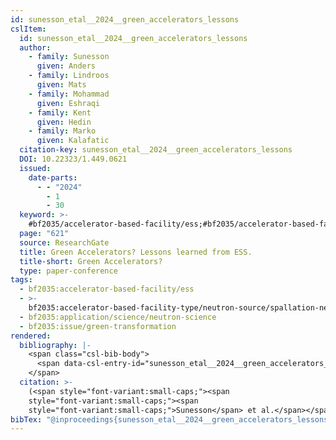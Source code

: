 ```yaml
---
id: sunesson_etal__2024__green_accelerators_lessons
cslItem:
  id: sunesson_etal__2024__green_accelerators_lessons
  author:
    - family: Sunesson
      given: Anders
    - family: Lindroos
      given: Mats
    - family: Mohammad
      given: Eshraqi
    - family: Kent
      given: Hedin
    - family: Marko
      given: Kalafatic
  citation-key: sunesson_etal__2024__green_accelerators_lessons
  DOI: 10.22323/1.449.0621
  issued:
    date-parts:
      - - "2024"
        - 1
        - 30
  keyword: >-
    #bf2035/accelerator-based-facility/ess;#bf2035/accelerator-based-facility-type/neutron-source/spallation-neutron-source;#bf2035/application/science/neutron-science;#bf2035/issue/green-transformation
  page: "621"
  source: ResearchGate
  title: Green Accelerators? Lessons learned from ESS.
  title-short: Green Accelerators?
  type: paper-conference
tags:
  - bf2035:accelerator-based-facility/ess
  - >-
    bf2035:accelerator-based-facility-type/neutron-source/spallation-neutron-source
  - bf2035:application/science/neutron-science
  - bf2035:issue/green-transformation
rendered:
  bibliography: |-
    <span class="csl-bib-body">
      <span data-csl-entry-id="sunesson_etal__2024__green_accelerators_lessons" class="csl-entry"><span class='author-bib'>Sunesson, Lindroos, M., Mohammad, E., Kent, H., &#38; Marko, K.</span>. <span class='date-bib'>(2024)</span>. <b><i>Green Accelerators? Lessons learned from ESS.</i></b> 621. <span class='URL'><a href='https://doi.org/10.22323/1.449.0621'>LINK</a></span></span>
    </span>
  citation: >-
    (<span style="font-variant:small-caps;"><span
    style="font-variant:small-caps;"><span
    style="font-variant:small-caps;">Sunesson</span> et al.</span></span>, 2024)
bibTex: "@inproceedings{sunesson_etal__2024__green_accelerators_lessons,\n\tauthor = {Sunesson, Anders and Lindroos, Mats and Mohammad, Eshraqi and Kent, Hedin and Marko, Kalafatic},\n\tdoi = {10.22323/1.449.0621},\n\tyear = {2024},\n\tmonth = {jan 30},\n\tpages = {621},\n\ttitle = {Green {Accelerators}? {Lessons} learned from {ESS}.},\n}\n\n"
---
```

